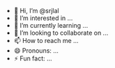 - 👋 Hi, I’m @srjlal
- 👀 I’m interested in ...
- 🌱 I’m currently learning ...
- 💞️ I’m looking to collaborate on ...
- 📫 How to reach me ...
- 😄 Pronouns: ...
- ⚡ Fun fact: ...

<!---
srjlal/srjlal is a ✨ special ✨ repository because its `README.md` (this file) appears on your GitHub profile.
You can click the Preview link to take a look at your changes.
--->
